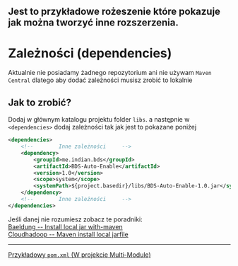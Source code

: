 ## Jest to przykładowe rożeszenie które pokazuje jak można tworzyć inne rozszerzenia.

# Zależności (dependencies)

Aktualnie nie posiadamy żadnego repozytorium ani nie używam `Maven Central` dlatego aby dodać zależności musisz zrobić
to lokalnie<br>

## Jak to zrobić?

Dodaj w głównym katalogu projektu folder `libs`. a następnie w `<dependencies>` dodaj zależności tak jak jest to
pokazane poniżej

```xml
<dependencies>
    <!--        Inne zależności     -->
    <dependency>
        <groupId>me.indian.bds</groupId>
        <artifactId>BDS-Auto-Enable</artifactId>
        <version>1.0</version>
        <scope>system</scope>
        <systemPath>${project.basedir}/libs/BDS-Auto-Enable-1.0.jar</systemPath>
    </dependency>
    <!--        Inne zależności     -->
</dependencies>
```

Jeśli danej nie rozumiesz zobacz te poradniki: <br>
[Baeldung -- Install local jar with-maven](https://www.baeldung.com/install-local-jar-with-maven)<br>
[Cloudhadoop -- Maven install local jarfile](https://www.cloudhadoop.com/maven-install-local-jarfile#how-to-install-the-local-repository-jar-with-systempath-of-dependency)<br>

----
[Przykładowy `pom.xml` (W projekcie Multi-Module)](pom.xml)

